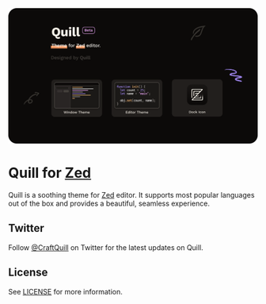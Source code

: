 <img width="1024" alt="Quill" src="./screenshot.png">

# Quill for [Zed](https://zed.dev)

Quill is a soothing theme for [Zed](https://zed.dev) editor. It supports most popular languages out of the box and provides a beautiful, seamless experience.

## Twitter

Follow [@CraftQuill](https://twitter.com/CraftQuill) on Twitter for the latest updates on Quill.

## License

See [LICENSE](./LICENSE) for more information.
